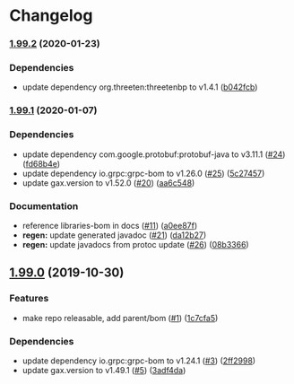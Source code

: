 # Changelog

### [1.99.2](https://www.github.com/googleapis/java-language/compare/v1.99.1...v1.99.2) (2020-01-23)


### Dependencies

* update dependency org.threeten:threetenbp to v1.4.1 ([b042fcb](https://www.github.com/googleapis/java-language/commit/b042fcb563039c005babb677b189f2718153ad36))

### [1.99.1](https://www.github.com/googleapis/java-language/compare/v1.99.0...v1.99.1) (2020-01-07)


### Dependencies

* update dependency com.google.protobuf:protobuf-java to v3.11.1 ([#24](https://www.github.com/googleapis/java-language/issues/24)) ([fd68b4e](https://www.github.com/googleapis/java-language/commit/fd68b4e101b8b530696a88cdd065a22207b639bb))
* update dependency io.grpc:grpc-bom to v1.26.0 ([#25](https://www.github.com/googleapis/java-language/issues/25)) ([5c27457](https://www.github.com/googleapis/java-language/commit/5c27457fe0a7822ed64ee7f46d7a713ae8b98c22))
* update gax.version to v1.52.0 ([#20](https://www.github.com/googleapis/java-language/issues/20)) ([aa6c548](https://www.github.com/googleapis/java-language/commit/aa6c5480610847515e56b311ea089924f5172d67))


### Documentation

* reference libraries-bom in docs ([#11](https://www.github.com/googleapis/java-language/issues/11)) ([a0ee87f](https://www.github.com/googleapis/java-language/commit/a0ee87f8fbb2e84fee0801a9de8598e5f19e860b))
* **regen:** update generated javadoc ([#21](https://www.github.com/googleapis/java-language/issues/21)) ([da12b27](https://www.github.com/googleapis/java-language/commit/da12b27fa60eb3571c9eb62d7ee9361f984f23a8))
* **regen:** update javadocs from protoc update ([#26](https://www.github.com/googleapis/java-language/issues/26)) ([08b3366](https://www.github.com/googleapis/java-language/commit/08b3366f073f0fdaf16d5d69dd0e54692bbb62f9))

## [1.99.0](https://www.github.com/googleapis/java-language/compare/1.98.0...v1.99.0) (2019-10-30)


### Features

* make repo releasable, add parent/bom ([#1](https://www.github.com/googleapis/java-language/issues/1)) ([1c7cfa5](https://www.github.com/googleapis/java-language/commit/1c7cfa5a37d90b38128ea6114beb730c96f80655))


### Dependencies

* update dependency io.grpc:grpc-bom to v1.24.1 ([#3](https://www.github.com/googleapis/java-language/issues/3)) ([2ff2998](https://www.github.com/googleapis/java-language/commit/2ff2998a685f23ef8ec3c3d6d55b666ff0b52396))
* update gax.version to v1.49.1 ([#5](https://www.github.com/googleapis/java-language/issues/5)) ([3adf4da](https://www.github.com/googleapis/java-language/commit/3adf4da661cdf0141bcb0276a7e2be2ac721ece9))
